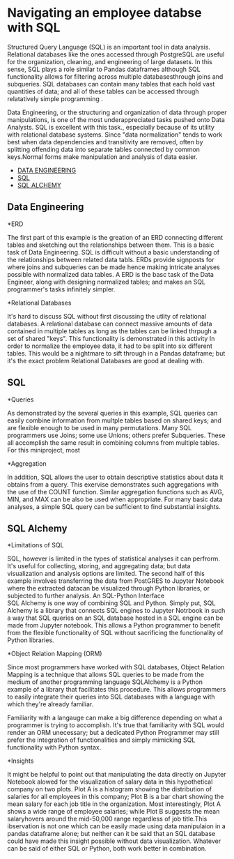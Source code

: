 # Navigating an employee databse with SQL



Structured Query Language (SQL) is an important tool in data analysis. Relational databases like the ones accessed through PostgreSQL are useful for the organization, cleaning, and engineering of large datasets. In this sense, SQL plays a role similar to Pandas dataframes 
although SQL functionality allows for filtering across multiple databasesthrough joins and subqueries. SQL databases can contain many tables that each hold vast quantities of data; and all of these tables can be accessed through relatatively simple programming .

Data Engineering, or the structuring and organization of data through proper manipulations, is one of the most underappreciated tasks pushed onto Data Analysts. SQL is excellent with this task., especially because of its utility with relational database systems. 
 Since "data normalization" tends to work best when data dependencies and transitivity are removed, often by splitting offending data into separate tables connected by common keys.Normal forms make manipulation and analysis of data easier. 
 
* [DATA ENGINEERING](#data-engineering)
* [SQL](#sql)
* [SQL ALCHEMY](#sql-alchemy)

## Data Engineering

*ERD

The first part of this example is the greation of an ERD connecting different tables and sketching out the relationships between them. This is a basic task of Data Engineering. SQL is difficult without a basic understanding of the relationships between related data tabls. ERDs provide signposts for where joins and subqueries can be made hence making intricate analyses possible with normalized data tables. A ERD is the basc task of the Data Engineer, along with designing normalized tables; and makes an SQL programmer's tasks infinitely simpler. 

*Relational Databases

It's hard to discuss SQL without first discussing the utlity of relational databases. A relational database can connect massive amounts of data contained in multiple tables as long as the tables can be linked thrpugh a set of shared "keys". This functionality is demonstrated in this activity
In order to normalize the employee data, it had to be split into six different tables. This would be a nightmare to sift through in a Pandas dataframe; but it's the exact problem Relational Databases are good at dealing with. 

## SQL

*Queries

As demonstrated by the several queries in this example, SQL queries can easily combine information
from multple tables based on shared keys; and are flexible enough to be used in many permutations. Many SQL programmers use Joins; some use Unions; others prefer Subqueries. These all accomplish the same result in combining columns from multiple tables. For this miniproject, most

*Aggregation

In addition, SQL allows the user to obtain descriptive statistics about data it obtains from a query. This exervise demonstrates such aggregations with the use of the COUNT function. Similar aggregation functions such as AVG, MIN, and MAX can be also be used when appropriate. For many basic data analyses, a simple SQL query can be sufficient to find substantial insights. 


## SQL Alchemy

*Limitations of SQL

SQL, however is limited in the types of statistical analyses it can perfrorm. It's useful for collecting, storing, and aggregating data; but data visualization and analysis options are limited. The second half of this example involves 
transferring the data from PostGRES to Jupyter Notebook where the extracted datacan be visualized through Python libraries, or subjected to further analysis.
An SQL-Python Interface  
SQL Alchemy is one way of combining SQL and Python. Simply put, SQL Alchemy is a library that connects SQL engines to Jupyter Notrbook in such a way that 
SQL queries on an SQL database hosted in a SQL engine can be made from Jupyter notebook. This allows a Python programmer to benefit from the flexible functionality of SQL without sacrificing the functionality of Python libraries. 

*Object Relation Mapping (ORM)

Since most programmers have worked with SQL databases, Object Relation Mapping is a technique that allows SQL queries to be made from the medium of another programming language SQLAlchemy is a Python example of a library that facilitates this procedure. This allows programmers to easily integrate their queries into SQL databases with a language with which they're already familiar. 

Familiarity with a langauge can make a big difference depending on what a programmer is trying to accomplish.
It's true that familiarity with SQL would render an ORM unecessary; but a dedicated Python Programmer may still prefer the integration of functionalities and simply mimicking SQL functionality with Python syntax.  

*Insights

It might be helpful to point out that manipulating the data directly on Jupyter Notebook alowed for the visualization of salary data in this hypothetical company on two plots. 
Plot A is a histogram showing the distribution of salaries for all employees in this company; Plot B is a bar chart showing the mean salary for each job title in the organization. Most interestingly, Plot A shows a wide range of employee salaries; while Plot B suggests the mean salaryhovers around the mid-50,000 range regardless of job title.This ibservation is not one which can be easily made using data manipulaion in a pandas dataframe alone; but neither can it be said that an SQL database could have made this insight possible without data visualization. Whatever can be said of either SQL or Python, both work better in combination. 
